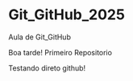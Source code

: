 # Git_GitHub_2025
 Aula de Git_GitHub 
 
Boa tarde! Primeiro Repositorio 

Testando direto github! 
